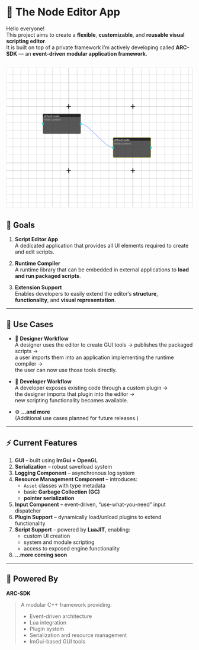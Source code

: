 # 🧩 The Node Editor App

Hello everyone!  
This project aims to create a **flexible**, **customizable**, and **reusable visual scripting editor**.  
It is built on top of a private framework I’m actively developing called **ARC-SDK** — an **event-driven modular application framework**.

![Screenshot](Docs/Graphview.png)
---

## 🎯 Goals

1. **Script Editor App**  
   A dedicated application that provides all UI elements required to create and edit scripts.  

2. **Runtime Compiler**  
   A runtime library that can be embedded in external applications to **load and run packaged scripts**.  

3. **Extension Support**  
   Enables developers to easily extend the editor’s **structure**, **functionality**, and **visual representation**.

---

## 🧠 Use Cases

- 🧱 **Designer Workflow**  
  A designer uses the editor to create GUI tools → publishes the packaged scripts →  
  a user imports them into an application implementing the runtime compiler →  
  the user can now use those tools directly.  

- 🔌 **Developer Workflow**  
  A developer exposes existing code through a custom plugin →  
  the designer imports that plugin into the editor →  
  new scripting functionality becomes available.  

- ⚙️ **...and more**  
  (Additional use cases planned for future releases.)

---

## ⚡ Current Features

1. **GUI** – built using **ImGui + OpenGL**  
2. **Serialization** – robust save/load system  
3. **Logging Component** – asynchronous log system  
4. **Resource Management Component** – introduces:
   - `Asset` classes with type metadata  
   - basic **Garbage Collection (GC)**  
   - **pointer serialization**  
5. **Input Component** – event-driven, “use-what-you-need” input dispatcher  
6. **Plugin Support** – dynamically load/unload plugins to extend functionality  
7. **Script Support** – powered by **LuaJIT**, enabling:
   - custom UI creation  
   - system and module scripting  
   - access to exposed engine functionality  
8. **...more coming soon**

---

## 🧱 Powered By

**ARC-SDK**  
> A modular C++ framework providing:  
> - Event-driven architecture  
> - Lua integration  
> - Plugin system  
> - Serialization and resource management  
> - ImGui-based GUI tools
